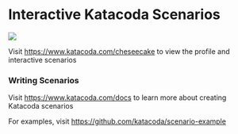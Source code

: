 # Interactive Katacoda Scenarios

[![](http://shields.katacoda.com/katacoda/cheseecake/count.svg)](https://www.katacoda.com/cheseecake "Get your profile on Katacoda.com")

Visit https://www.katacoda.com/cheseecake to view the profile and interactive scenarios

### Writing Scenarios
Visit https://www.katacoda.com/docs to learn more about creating Katacoda scenarios

For examples, visit https://github.com/katacoda/scenario-example
